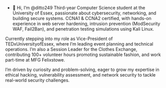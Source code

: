 - 👋 Hi, I’m @ditto249
Third-year Computer Science student at the University of Essex, passionate about cybersecurity, networking, and building secure systems. CCNA1 & CCNA2 certified, with hands-on experience in web server hardening, intrusion prevention (ModSecurity WAF, Fail2Ban), and penetration testing simulations using Kali Linux.

Currently stepping into my role as Vice-President of TEDxUniversityofEssex, where I’m leading event planning and technical operations. I’m also a Session Leader for the Clothes Exchange, contributing 100+ volunteer hours promoting sustainable fashion, and work part-time at MFG Felixstowe.

I’m driven by curiosity and problem-solving, eager to grow my expertise in ethical hacking, vulnerability assessment, and network security to tackle real-world security challenges.

<!---
ditto249/ditto249 is a ✨ special ✨ repository because its `README.md` (this file) appears on your GitHub profile.
You can click the Preview link to take a look at your changes.
--->
